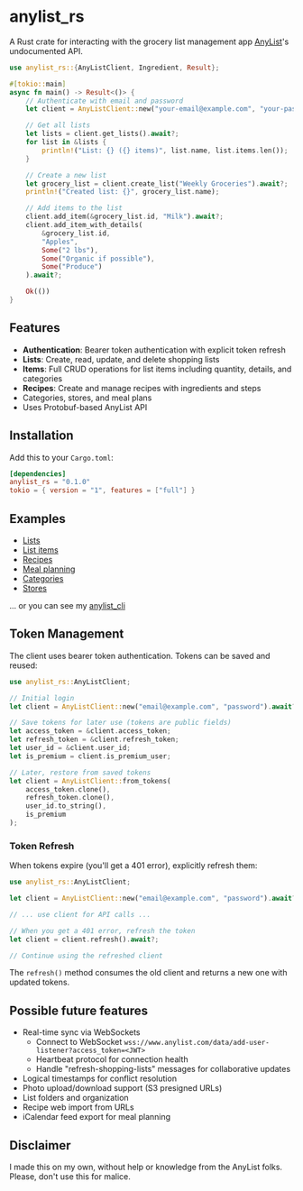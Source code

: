 # anylist_rs

A Rust crate for interacting with the grocery list management app
[AnyList](https://www.anylist.com/)'s undocumented API.

```rust
use anylist_rs::{AnyListClient, Ingredient, Result};

#[tokio::main]
async fn main() -> Result<()> {
    // Authenticate with email and password
    let client = AnyListClient::new("your-email@example.com", "your-password").await?;

    // Get all lists
    let lists = client.get_lists().await?;
    for list in &lists {
        println!("List: {} ({} items)", list.name, list.items.len());
    }

    // Create a new list
    let grocery_list = client.create_list("Weekly Groceries").await?;
    println!("Created list: {}", grocery_list.name);

    // Add items to the list
    client.add_item(&grocery_list.id, "Milk").await?;
    client.add_item_with_details(
        &grocery_list.id,
        "Apples",
        Some("2 lbs"),
        Some("Organic if possible"),
        Some("Produce")
    ).await?;

    Ok(())
}
```

## Features

- **Authentication**: Bearer token authentication with explicit token refresh
- **Lists**: Create, read, update, and delete shopping lists
- **Items**: Full CRUD operations for list items including quantity,
  details, and categories
- **Recipes**: Create and manage recipes with ingredients and steps
- Categories, stores, and meal plans
- Uses Protobuf-based AnyList API

## Installation

Add this to your `Cargo.toml`:

```toml
[dependencies]
anylist_rs = "0.1.0"
tokio = { version = "1", features = ["full"] }
```

## Examples

- [Lists](./docs/examples/lists.rs)
- [List items](./docs/examples/list_items.rs)
- [Recipes](./docs/examples/recipes.rs)
- [Meal planning](./docs/examples/meal_planning.rs)
- [Categories](./docs/examples/categories.rs)
- [Stores](./docs/examples/stores.rs)

... or you can see my [anylist_cli](https://github.com/phildenhoff/anylist_cli)

## Token Management

The client uses bearer token authentication. Tokens can be saved and reused:

```rust
use anylist_rs::AnyListClient;

// Initial login
let client = AnyListClient::new("email@example.com", "password").await?;

// Save tokens for later use (tokens are public fields)
let access_token = &client.access_token;
let refresh_token = &client.refresh_token;
let user_id = &client.user_id;
let is_premium = client.is_premium_user;

// Later, restore from saved tokens
let client = AnyListClient::from_tokens(
    access_token.clone(),
    refresh_token.clone(),
    user_id.to_string(),
    is_premium
);
```

### Token Refresh

When tokens expire (you'll get a 401 error), explicitly refresh them:

```rust
use anylist_rs::AnyListClient;

let client = AnyListClient::new("email@example.com", "password").await?;

// ... use client for API calls ...

// When you get a 401 error, refresh the token
let client = client.refresh().await?;

// Continue using the refreshed client
```

The `refresh()` method consumes the old client and returns a new one with updated tokens.

## Possible future features

- Real-time sync via WebSockets
  - Connect to WebSocket `wss://www.anylist.com/data/add-user-listener?access_token=<JWT>`
  - Heartbeat protocol for connection health
  - Handle "refresh-shopping-lists" messages for collaborative updates
- Logical timestamps for conflict resolution
- Photo upload/download support (S3 presigned URLs)
- List folders and organization
- Recipe web import from URLs
- iCalendar feed export for meal planning


## Disclaimer

I made this on my own, without help or knowledge from the AnyList folks.
Please, don't use this for malice.
